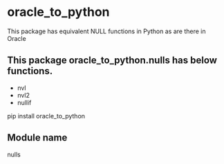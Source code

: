 # oracle_to_python

This package has equivalent NULL functions in Python as are there in Oracle

## This package oracle_to_python.nulls has below functions.

* nvl
* nvl2
* nullif

pip install oracle_to_python

## Module name

nulls

